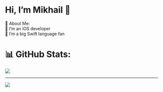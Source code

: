 # Hi, I’m Mikhail 👋

💫 About Me:
<br>👀 I’m an iOS developer<br>🌱 I’m a big Swift language fan <br>

# 📊 GitHub Stats:
![](https://github-readme-streak-stats.herokuapp.com/?user=mikhailkosarev&theme=tokyonight&hide_border=false)<br/>

---
[![](https://visitcount.itsvg.in/api?id=mikhailkosarev&icon=1&color=9)](https://visitcount.itsvg.in)

<!---
MikhailKosarev/MikhailKosarev is a ✨ special ✨ repository because its `README.md` (this file) appears on your GitHub profile.
You can click the Preview link to take a look at your changes.
--->
